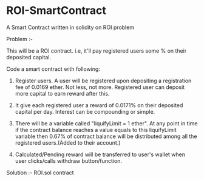 # ROI-SmartContract
A Smart Contract written in solidity on ROI problem


Problem :-

This will be a ROI contract. i.e, it'll pay registered users some % on their deposited capital.

Code a smart contract with following:

1. Register users. A user will be registered upon depositing a registration fee of 0.0169 ether. Not less, not more. Registered user can deposit more capital to earn reward after this.



2. It give each registered user a reward of 0.0171% on their deposited capital per day. Interest can be compounding or simple.



3. There will be a variable called "liquifyLimit = 1 ether". At any point in time if the contract balance reaches a value equals to this liquifyLimit variable then 0.67% of contract balance will be distributed among all the registered users.(Added to their account.)



4. Calculated/Pending reward will be transferred to user's wallet when user clicks/calls withdraw button/function.

Solution :-
ROI.sol contract
